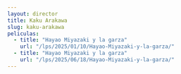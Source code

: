 ```yaml
---
layout: director
title: Kaku Arakawa
slug: kaku-arakawa
peliculas:
  - title: "Hayao Miyazaki y la garza"
    url: "/lps/2025/01/10/Hayao-Miyazaki-y-la-garza/"
  - title: "Hayao Miyazaki y la garza"
    url: "/lps/2025/06/18/Hayao-Miyazaki-y-la-garza/"
---
```

